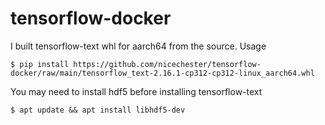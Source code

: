 # tensorflow-docker

I built tensorflow-text whl for aarch64 from the source.
Usage
```
$ pip install https://github.com/nicechester/tensorflow-docker/raw/main/tensorflow_text-2.16.1-cp312-cp312-linux_aarch64.whl
```

You may need to install hdf5 before installing tensorflow-text
```
$ apt update && apt install libhdf5-dev
```
